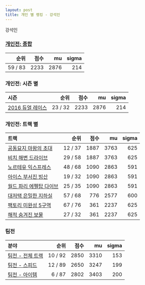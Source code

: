```yaml
---
layout: post
title: 개인 별 랭킹 - 강석인
---
```


강석인

### [개인전: 종합](../singles-full)

| 순위 | 점수 | mu | sigma |
|---:|---:|---:|---:|
| 59 / 83 | 2233 | 2876 | 214 |

### 개인전: 시즌 별

| 시즌 | 순위 | 점수 | mu | sigma |
|:---|---:|---:|---:|---:|
| [2016 듀얼 레이스](../s2016_1) | 23 / 32 | 2233 | 2876 | 214 |

### 개인전: 트랙 별

| 트랙 | 순위 | 점수 | mu | sigma |
|:---|---:|---:|---:|---:|
| [공동묘지 마왕의 초대](../mawang) | 12 / 37 | 1887 | 3763 | 625 |
| [비치 해변 드라이브](../haebyun) | 29 / 58 | 1887 | 3763 | 625 |
| [노르테유 익스프레스](../noex) | 48 / 68 | 1090 | 2863 | 591 |
| [아이스 부서진 빙산](../boobing) | 19 / 32 | 1090 | 2863 | 591 |
| [월드 파리 에펠탑 다이브](../eifel) | 25 / 35 | 1090 | 2863 | 591 |
| [대저택 은밀한 지하실](../jeotaek) | 57 / 68 | 776 | 2577 | 600 |
| [팩토리 미완성 5구역](../district5) | 67 / 76 | 361 | 2237 | 625 |
| [해적 숨겨진 보물](../haesumbo) | 27 / 32 | 361 | 2237 | 625 |

### 팀전

| 분야 | 순위 | 점수 | mu | sigma |
|:---|---:|---:|---:|---:|
| [팀전 - 전체 트랙](../team-full) | 10 / 92 | 2850 | 3310 | 153 |
| [팀전 - 스피드](../team-speed) | 12 / 89 | 2650 | 3247 | 199 |
| [팀전 - 아이템](../team-item) | 6 / 87 | 2802 | 3403 | 200 |

